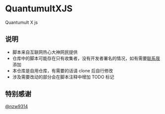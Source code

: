 # QuantumultXJS
Quantumult X js

## 说明
- 脚本来自互联网热心大神网民提供
- 仓库中的脚本可能存在只有收集者，没有开发者署名的情况，如有需要<a href="https://github.com/comeriven/QuantumultXJS/issues">联系我</a>添加
- 本仓库是自用仓库，有需要的话请 clone 后自行修改
- 涉及需要改动的部分会在脚本注释中增加 TODO 标记

## 特别感谢
<a href="https://github.com/nzw9314/QuantumultX">@nzw9314</a>